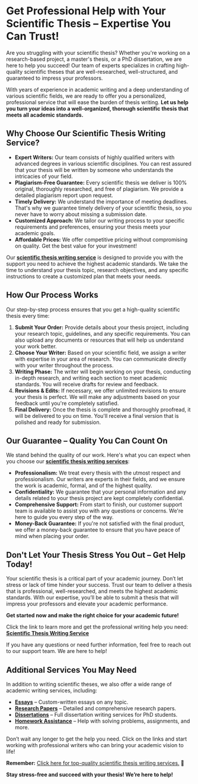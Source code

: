 # Get Professional Help with Your Scientific Thesis – Expertise You Can Trust!

Are you struggling with your scientific thesis? Whether you're working on a research-based project, a master's thesis, or a PhD dissertation, we are here to help you succeed! Our team of experts specializes in crafting high-quality scientific theses that are well-researched, well-structured, and guaranteed to impress your professors.

With years of experience in academic writing and a deep understanding of various scientific fields, we are ready to offer you a personalized, professional service that will ease the burden of thesis writing. **Let us help you turn your ideas into a well-organized, thorough scientific thesis that meets all academic standards.**

## Why Choose Our Scientific Thesis Writing Service?

- **Expert Writers:** Our team consists of highly qualified writers with advanced degrees in various scientific disciplines. You can rest assured that your thesis will be written by someone who understands the intricacies of your field.
- **Plagiarism-Free Guarantee:** Every scientific thesis we deliver is 100% original, thoroughly researched, and free of plagiarism. We provide a detailed plagiarism report upon request.
- **Timely Delivery:** We understand the importance of meeting deadlines. That's why we guarantee timely delivery of your scientific thesis, so you never have to worry about missing a submission date.
- **Customized Approach:** We tailor our writing process to your specific requirements and preferences, ensuring your thesis meets your academic goals.
- **Affordable Prices:** We offer competitive pricing without compromising on quality. Get the best value for your investment!

Our [**scientific thesis writing service**](https://tinyurl.com/topessay?keyword=scientific+thesis) is designed to provide you with the support you need to achieve the highest academic standards. We take the time to understand your thesis topic, research objectives, and any specific instructions to create a customized plan that meets your needs.

## How Our Process Works

Our step-by-step process ensures that you get a high-quality scientific thesis every time:

1. **Submit Your Order:** Provide details about your thesis project, including your research topic, guidelines, and any specific requirements. You can also upload any documents or resources that will help us understand your work better.
2. **Choose Your Writer:** Based on your scientific field, we assign a writer with expertise in your area of research. You can communicate directly with your writer throughout the process.
3. **Writing Phase:** The writer will begin working on your thesis, conducting in-depth research, and writing each section to meet academic standards. You will receive drafts for review and feedback.
4. **Revisions & Edits:** If necessary, we offer unlimited revisions to ensure your thesis is perfect. We will make any adjustments based on your feedback until you're completely satisfied.
5. **Final Delivery:** Once the thesis is complete and thoroughly proofread, it will be delivered to you on time. You'll receive a final version that is polished and ready for submission.

## Our Guarantee – Quality You Can Count On

We stand behind the quality of our work. Here's what you can expect when you choose our [**scientific thesis writing services**](https://tinyurl.com/topessay?keyword=scientific+thesis):

- **Professionalism:** We treat every thesis with the utmost respect and professionalism. Our writers are experts in their fields, and we ensure the work is academic, formal, and of the highest quality.
- **Confidentiality:** We guarantee that your personal information and any details related to your thesis project are kept completely confidential.
- **Comprehensive Support:** From start to finish, our customer support team is available to assist you with any questions or concerns. We're here to guide you every step of the way.
- **Money-Back Guarantee:** If you're not satisfied with the final product, we offer a money-back guarantee to ensure that you have peace of mind when placing your order.

## Don't Let Your Thesis Stress You Out – Get Help Today!

Your scientific thesis is a critical part of your academic journey. Don’t let stress or lack of time hinder your success. Trust our team to deliver a thesis that is professional, well-researched, and meets the highest academic standards. With our expertise, you’ll be able to submit a thesis that will impress your professors and elevate your academic performance.

**Get started now and make the right choice for your academic future!**

Click the link to learn more and get the professional writing help you need: [**Scientific Thesis Writing Service**](https://tinyurl.com/topessay?keyword=scientific+thesis)

If you have any questions or need further information, feel free to reach out to our support team. We are here to help!

## Additional Services You May Need

In addition to writing scientific theses, we also offer a wide range of academic writing services, including:

- [**Essays**](https://tinyurl.com/topessay?keyword=scientific+thesis) – Custom-written essays on any topic.
- [**Research Papers**](https://tinyurl.com/topessay?keyword=scientific+thesis) – Detailed and comprehensive research papers.
- [**Dissertations**](https://tinyurl.com/topessay?keyword=scientific+thesis) – Full dissertation writing services for PhD students.
- [**Homework Assistance**](https://tinyurl.com/topessay?keyword=scientific+thesis) – Help with solving problems, assignments, and more.

Don’t wait any longer to get the help you need. Click on the links and start working with professional writers who can bring your academic vision to life!

**Remember:** [Click here for top-quality scientific thesis writing services.](https://tinyurl.com/topessay?keyword=scientific+thesis) 🚀

**Stay stress-free and succeed with your thesis! We’re here to help!**
